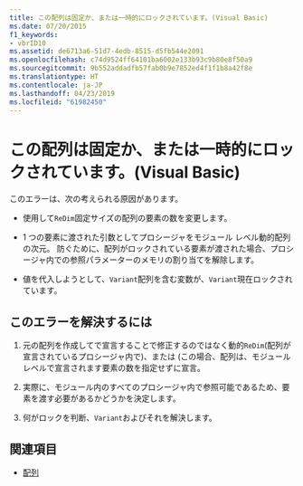 ```yaml
---
title: この配列は固定か、または一時的にロックされています。(Visual Basic)
ms.date: 07/20/2015
f1_keywords:
- vbrID10
ms.assetid: de6713a6-51d7-4edb-8515-d5fb544e2091
ms.openlocfilehash: c74d9524ff64101ba6002e133b93c9b80e8f50a9
ms.sourcegitcommit: 9b552addadfb57fab0b9e7852ed4f1f1b8a42f8e
ms.translationtype: HT
ms.contentlocale: ja-JP
ms.lasthandoff: 04/23/2019
ms.locfileid: "61982450"
---
```

# <a name="this-array-is-fixed-or-temporarily-locked-visual-basic"></a>この配列は固定か、または一時的にロックされています。(Visual Basic)
このエラーは、次の考えられる原因があります。  
  
- 使用して`ReDim`固定サイズの配列の要素の数を変更します。  
  
- 1 つの要素に渡された引数としてプロシージャをモジュール レベル動的配列の次元。 防ぐために、配列がロックされている要素が渡された場合、プロシージャ内での参照パラメーターのメモリの割り当てを解除します。  
  
- 値を代入しようとして、`Variant`配列を含む変数が、`Variant`現在ロックされています。  
  
## <a name="to-correct-this-error"></a>このエラーを解決するには  
  
1. 元の配列を作成してで宣言することで修正するのではなく動的`ReDim`(配列が宣言されているプロシージャ内で)、または (この場合、配列は、モジュール レベルで宣言されます要素の数を指定せずに宣言。  
  
2. 実際に、モジュール内のすべてのプロシージャ内で参照可能であるため、要素を渡す必要があるかどうかを決定します。  
  
3. 何がロックを判断、`Variant`およびそれを解決します。  
  
## <a name="see-also"></a>関連項目

- [配列](../../../visual-basic/programming-guide/language-features/arrays/index.md)
